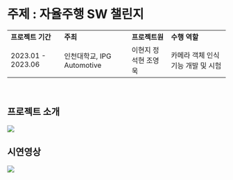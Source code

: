 #  주제 : 자율주행 SW 챌린지

<table width=80%>
  <tr>
    <td><b>프로젝트 기간</b></td><td><b>주최</b></td><td><b>프로젝트원</b></td><td><b>수행 역할</b></td>
  </tr>
  <tr>
    <td>2023.01 - 2023.06</td><td>인천대학교, IPG Automotive</td><td>이현지 정석현 조영욱</td><td>카메라 객체 인식 기능 개발 및 시험</td>
  </tr>
</table>
<br/>

## 프로젝트 소개
<img src="https://github.com/user-attachments/assets/a2d034c6-f529-413b-9133-69bed681ff65">

## 시연영상
<img src="https://github.com/user-attachments/assets/df14d8fb-b6b7-4d5f-bda7-81857975d8c6">
